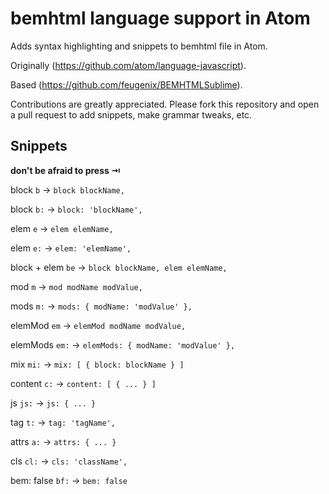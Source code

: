 # bemhtml language support in Atom

Adds syntax highlighting and snippets to bemhtml file in Atom.

Originally (https://github.com/atom/language-javascript).

Based (https://github.com/feugenix/BEMHTMLSublime).

Contributions are greatly appreciated. Please fork this repository and open a
pull request to add snippets, make grammar tweaks, etc.

## Snippets
**don't be afraid to press ⇥**

block `b` -> `block blockName,`

block `b:` -> `block: 'blockName',`

elem `e` -> `elem elemName,`

elem `e:` -> `elem: 'elemName',`

block + elem `be` -> `block blockName, elem elemName,`

mod `m` -> `mod modName modValue,`

mods `m:` -> `mods: { modName: 'modValue' },`

elemMod `em` -> `elemMod modName modValue,`

elemMods `em:` -> `elemMods: { modName: 'modValue' },`

mix `mi:` -> `mix: [ { block: blockName } ]`

content `c:` -> `content: [ { ... } ]`

js `js:` -> `js: { ... }`

tag `t:` -> `tag: 'tagName',`

attrs `a:` -> `attrs: { ... }`

cls `cl:` -> `cls: 'className',`

bem: false `bf:` -> `bem: false`
